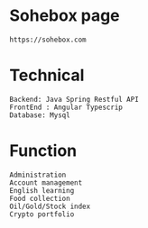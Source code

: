 # Sohebox page
	https://sohebox.com



# Technical
	Backend: Java Spring Restful API
	FrontEnd : Angular Typescrip
	Database: Mysql


	
# Function
	Administration
	Account management
	English learning
	Food collection
	Oil/Gold/Stock index
	Crypto portfolio
